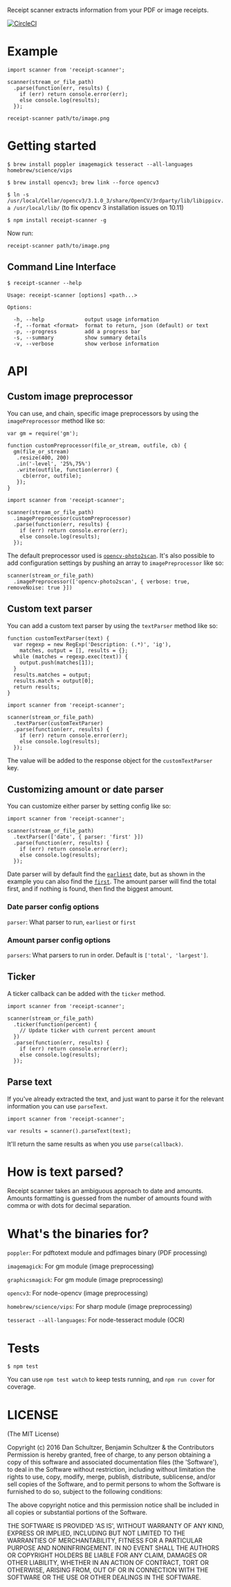 Receipt scanner extracts information from your PDF or image receipts.

[![CircleCI](https://circleci.com/gh/danschultzer/receipt-scanner.svg?style=svg)](https://circleci.com/gh/danschultzer/receipt-scanner)

# Example

```
import scanner from 'receipt-scanner';

scanner(stream_or_file_path)
  .parse(function(err, results) {
    if (err) return console.error(err);
    else console.log(results);
  });
```

```
receipt-scanner path/to/image.png
```

# Getting started

`$ brew install poppler imagemagick tesseract --all-languages homebrew/science/vips`

`$ brew install opencv3; brew link --force opencv3`

`$ ln -s /usr/local/Cellar/opencv3/3.1.0_3/share/OpenCV/3rdparty/lib/libippicv.a /usr/local/lib/` (to fix opencv 3 installation issues on 10.11)

`$ npm install receipt-scanner -g`

Now run:

`receipt-scanner path/to/image.png`

## Command Line Interface

```
$ receipt-scanner --help

Usage: receipt-scanner [options] <path...>

Options:

  -h, --help             output usage information
  -f, --format <format>  format to return, json (default) or text
  -p, --progress         add a progress bar
  -s, --summary          show summary details
  -v, --verbose          show verbose information
```

# API

## Custom image preprocessor

You can use, and chain, specific image preprocessors by using the `imagePreprocessor` method like so:

```
var gm = require('gm');

function customPreprocessor(file_or_stream, outfile, cb) {
  gm(file_or_stream)
   .resize(400, 200)
   .in('-level', '25%,75%')
   .write(outfile, function(error) {
     cb(error, outfile);
   });
}

import scanner from 'receipt-scanner';

scanner(stream_or_file_path)
  .imagePreprocessor(customPreprocessor)
  .parse(function(err, results) {
    if (err) return console.error(err);
    else console.log(results);
  });
```

The default preprocessor used is [`opencv-photo2scan`](lib/image_processor/opencv-photo2scan.js). It's also possible to add configuration settings by pushing an array to `imagePreprocessor` like so:

```
scanner(stream_or_file_path)
  .imagePreprocessor(['opencv-photo2scan', { verbose: true, removeNoise: true }])
```

## Custom text parser

You can add a custom text parser by using the `textParser` method like so:

```
function customTextParser(text) {
  var regexp = new RegExp('Description: (.*)', 'ig'),
    matches, output = [], results = {};
  while (matches = regexp.exec(text)) {
    output.push(matches[1]);
  }
  results.matches = output;
  results.match = output[0];
  return results;
}

import scanner from 'receipt-scanner';

scanner(stream_or_file_path)
  .textParser(customTextParser)
  .parse(function(err, results) {
    if (err) return console.error(err);
    else console.log(results);
  });
```

The value will be added to the response object for the `customTextParser` key.

## Customizing amount or date parser

You can customize either parser by setting config like so:

```
import scanner from 'receipt-scanner';

scanner(stream_or_file_path)
  .textParser(['date', { parser: 'first' }])
  .parse(function(err, results) {
    if (err) return console.error(err);
    else console.log(results);
  });
```

Date parser will by default find the [`earliest`](lib/text_parser/date/earliest.js) date, but as shown in the example you can also find the [`first`](lib/text_parser/date/first.js). The amount parser will find the total first, and if nothing is found, then find the biggest amount.

### Date parser config options
`parser`: What parser to run, `earliest` or `first`

### Amount parser config options
`parsers`: What parsers to run in order. Default is `['total', 'largest']`.

## Ticker

A ticker callback can be added with the `ticker` method.

```
import scanner from 'receipt-scanner';

scanner(stream_or_file_path)
  .ticker(function(percent) {
    // Update ticker with current percent amount
  })
  .parse(function(err, results) {
    if (err) return console.error(err);
    else console.log(results);
  });
```

## Parse text

If you've already extracted the text, and just want to parse it for the relevant information you can use `parseText`.

```
import scanner from 'receipt-scanner';

var results = scanner().parseText(text);
```

It'll return the same results as when you use `parse(callback)`.

# How is text parsed?

Receipt scanner takes an ambiguous approach to date and amounts. Amounts formatting is guessed from the number of amounts found with comma or with dots for decimal separation.

# What's the binaries for?

`poppler`: For pdftotext module and pdfimages binary (PDF processing)

`imagemagick`: For gm module (image preprocessing)

`graphicsmagick`: For gm module (image preprocessing)

`opencv3`: For node-opencv (image preprocessing)

`homebrew/science/vips`: For sharp module (image preprocessing)

`tesseract --all-languages`: For node-tesseract module (OCR)

# Tests

`$ npm test`

You can use `npm test watch` to keep tests running, and `npm run cover` for coverage.

# LICENSE

(The MIT License)

Copyright (c) 2016 Dan Schultzer, Benjamin Schultzer & the Contributors Permission is hereby granted, free of charge, to any person obtaining a copy of this software and associated documentation files (the 'Software'), to deal in the Software without restriction, including without limitation the rights to use, copy, modify, merge, publish, distribute, sublicense, and/or sell copies of the Software, and to permit persons to whom the Software is furnished to do so, subject to the following conditions:

The above copyright notice and this permission notice shall be included in all copies or substantial portions of the Software.

THE SOFTWARE IS PROVIDED 'AS IS', WITHOUT WARRANTY OF ANY KIND, EXPRESS OR IMPLIED, INCLUDING BUT NOT LIMITED TO THE WARRANTIES OF MERCHANTABILITY, FITNESS FOR A PARTICULAR PURPOSE AND NONINFRINGEMENT. IN NO EVENT SHALL THE AUTHORS OR COPYRIGHT HOLDERS BE LIABLE FOR ANY CLAIM, DAMAGES OR OTHER LIABILITY, WHETHER IN AN ACTION OF CONTRACT, TORT OR OTHERWISE, ARISING FROM, OUT OF OR IN CONNECTION WITH THE SOFTWARE OR THE USE OR OTHER DEALINGS IN THE SOFTWARE.
